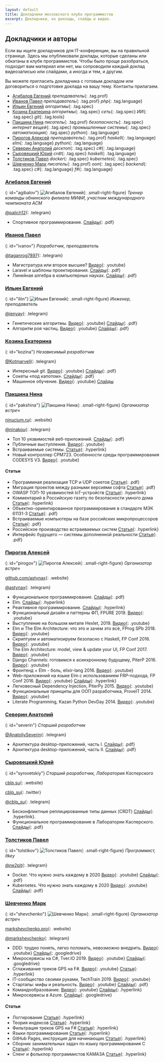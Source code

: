 ```yaml
---
layout: default
title: Докладчики московского клуба программистов
excerpt: Докладчики, их доклады, слайды и видео.
---
```


## Докладчики и авторы

Если вы ищете докладчиков для IT-конференции, вы на правильной странице. Здесь мы опубликовали доклады, которые сделаны или обкатаны в клубе программистов. Чтобы было проще разобраться, подходит вам материал или нет, мы сопроводили каждый доклад видеозаписью или слайдами, а иногда и тем, и другим.

Вы можете пригласить докладчика с готовым докладом или договориться о подготовке доклада на вашу тему. Контакты прилагаем.

* [Агибалов Евгений](#agibalov) *преподаватель*{: .tag.prof}
* [Иванов Павел](#ivanov) *преподаватель*{: .tag.prof} *php*{: .tag.language}
* [Ильин Евгений](#iliin) *алгоритмы*{: .tag.spec}
* [Козина Екатерина](#kozina) *алгоритмы*{: .tag.spec} *сеть*{: .tag.spec} *ИИ*{: .tag.spec} *git*{: .tag.tools}
* [Пакшина Нина](#pakshina) *писатель*{: .tag.prof} *безопасность*{: .tag.spec} *интернет вещей*{: .tag.spec} *промышленные системы*{: .tag.spec} *автоматизация*{: .tag.spec} *python*{: .tag.language}
* [Пирогов Алексей](#pirogov) *преподаватель*{: .tag.prof} *haskell*{: .tag.language} *elm*{: .tag.language} *python*{: .tag.language}
* [Северин Анатолий](#severin) *десктоп*{: .tag.spec} *c#*{: .tag.language}
* [Сыровецкий Юрий](#syrovetskiy) *crdt*{: .tag.spec} *haskell*{: .tag.language}
* [Толстиков Павел](#tolstikov) *docker*{: .tag.spec} *kubernetes*{: .tag.spec}
* [Шевченко Марк](#shevchenko) *писатель*{: .tag.prof} *ооп*{: .tag.spec} *backend*{: .tag.spec} *c#*{: .tag.language} *f#*{: .tag.language}


### [Агибалов Евгений](#agibalov)
{: id="agibalov"}
![Агибалов Евгений](/assets/img/speakers/agibalov.jpg){: .small-right-figure}
*Тренер команды обнинского филиала МИФИ, участник международного чемпионата ACM*

[@palich12](tg://resolve?domain=palich12){: .telegram}

* Спортивное программирование. [Слайды](/downloads/acm.pdf){: .pdf}


### [Иванов Павел](#ivanov)
{: id="ivanov"}
*Разработчик, преподаватель*

[@taganrog7897](tg://resolve?domain=taganrog7897){: .telegram}

* Магистратура или второе высшее? [Видео](https://youtu.be/_9ANSi31ZHc){: .youtube}
* Laravel и шаблоны проектирования. [Слайды](/downloads/laravel-php-patterns.pdf){: .pdf}
* Линейная алгебра в компьютерных науках. [Слайды](/downloads/la-in-cs.pdf){: .pdf}


### [Ильин Евгений](#iliin)
{: id="iliin"}
![Ильин Евгений](/assets/img/speakers/iliin.jpg){: .small-right-figure}
*Инженер, преподаватель*

[@jenyay](tg://resolve?domain=jenyay){: .telegram}

* Генетические алгоритмы. [Видео](https://youtu.be/89Wk0kNnbJQ){: .youtube} [Слайды](/downloads/genetic-algorithms.pdf){: .pdf}
* Алгоритм роя частиц. [Видео](https://youtu.be/57YBBIwnkQU){: .youtube} [Слайды](/downloads/particle-swarm.pdf){: .pdf}


### [Козина Екатерина](#kozina)
{: id="kozina"}
*Независимый разработчик*

[@Kotmarvell](tg://resolve?domain=Kotmarvell){: .telegram}

* Интересный git. [Видео](https://youtu.be/GrPkMhZ_C9w){: .youtube} [Слайды](/downloads/advanced-git.pdf){: .pdf}
* Сокеты «под капотом». [Слайды](/downloads/sockets-under-bonnet.pdf){: .pdf}
* Машинное обучение. [Видео](https://youtu.be/pgwnDcKua_M){: .youtube} [Слайды](/downloads/machine-learning.pdf)


### [Пакшина Нина](#pakshina)
{: id="pakshina"}
![Пакшина Нина](/assets/img/speakers/pakshina.jpg){: .small-right-figure}
*Организатор встреч*

[ninucium.ru](http://ninucium.ru/portfolio/){: .website}

[@ninakou](tg://resolve?domain=ninakou){: .telegram}

* Топ 10 уязвимостей веб-приложений. [Слайды](/downloads/owasp.pdf){: .pdf} 
* Публичные выступления. [Видео](https://youtu.be/IEcxTJ_gja8){: .youtube}
* Встраиваемые системы. [Статья](https://habr.com/post/358340/){: .hyperlink}
* Новый контроллер CPM723. Особенности среды программирования CODESYS V3. [Видео](https://youtu.be/9rdh4dBSRzc){: .youtube}

#### Статьи

* Программная реализация TCP и UDP сокетов [Статья](http://ninucium.ru/portfolio/downloads/sockets.pdf){: .pdf}
* Миграция проектов между разными версиями софта [Статья](http://ninucium.ru/portfolio/downloads/migration.pdf){: .pdf}
* OWASP ТОП-10 уязвимостей IoT-устройств [Статья](https://habr.com/ru/company/jetinfosystems/blog/469799/){: .hyperlink}
* Комментарий в Российскую газету по безопасности умного дома [Статья](https://rg.ru/2019/10/27/ekspert-predupredil-o-slabyh-mestah-sistemy-umnyj-dom.html){: .hyperlink}
* Объектно-ориентированное программирование в стандарте МЭК 61131-3 [Статья](http://ninucium.ru/portfolio/downloads/OOP_IEC.pdf){: .pdf}
* Встраиваемые компьютеры на базе российских микропроцессоров [Статья](http://ninucium.ru/portfolio/downloads/baikal.pdf){: .pdf}
* Российское производство встраиваемых систем [Статья](https://habr.com/ru/post/358340/){: .hyperlink}
* Интерфейс будущего — системы дополненной реальности [Статья](http://ninucium.ru/portfolio/downloads/AR.pdf){: .pdf}


### [Пирогов Алексей](#pirogov)
{: id="pirogov"}
![Пирогов Алексей](/assets/img/speakers/pirogov.jpg){: .small-right-figure}
*Организатор встреч*

[github.com/astynax](https://github.com/astynax){: .website}

[@astynax](tg://resolve?domain=astynax){: .telegram}

* Функциональное программирование. [Слайды](https://box.kaspersky.com/d/40f9231d6dfe4f789d31/files/?p=/%D0%90%D0%BB%D0%B5%D0%BA%D1%81%D0%B5%D0%B9%20%D0%9F%D0%B8%D1%80%D0%BE%D0%B3%D0%BE%D0%B2%20-%20%D0%A4%D1%83%D0%BD%D0%BA%D1%86%D0%B8%D0%BE%D0%BD%D0%B0%D0%BB%D1%8C%D0%BD%D0%BE%D0%B5_%D0%BF%D1%80%D0%BE%D0%B3%D1%80%D0%B0%D0%BC%D0%BC%D0%B8%D1%80%D0%BE%D0%B2%D0%B0%D0%BD%D0%B8%D0%B5.pdf){: .pdf}
* Elm. [Слайды](https://astynax.github.io/slides/elm-wtf.html){: .hyperlink}
* Реактивное программирование. [Слайды](https://astynax.github.io/slides/reactive){: .hyperlink}
* Функциональный дизайн и паттерны ФП, FPURE 2019. [Видео](https://youtu.be/kR4mCDIHrac){: .youtube}
* Выступление на большом митапе Hexlet, 2019. [Видео](https://youtu.be/DEKkNdISPNo){: .youtube}
* Elm и The Elm Architecture: что это и зачем это всё, FProg SPb 2018. [Видео](https://youtu.be/Vs-gFdHr3e0){: .youtube}
* Скриптуем и автоматизируем безопасно с Haskell, FP Conf 2016. [Видео](https://youtu.be/WWz1VE94bAM){: .youtube}
* The Elm Architecture: model, view & update your UI, FP Conf 2017. [Видео](https://youtu.be/iHIQEyYSY9M){: .youtube}
* Django Channels: готовимся к асинхронному будущему, PiterP 2016. [Видео](https://youtu.be/9QwQpCqiUWo){: .youtube}
* Фронтенд + Elm - боль, elixir-lang 2016. [Видео](https://youtu.be/puJxekQ7aQk){: .youtube}
* Web-приложений на языке Elm с использованием FRP-подхода, FP Conf 2016. [Видео](https://youtu.be/ZD0GcCAopc4){: .youtube} [Слайды](https://astynax.me/about-elm/slides.html){: .hyperlink}
* Легковесный Dependency Injection, PiterPy 2015. [Видео](https://youtu.be/RD64LE16FGc){: .youtube}
* Функциональные принципы для ООП разработчика, ProveIT 2014. [Видео](https://youtu.be/3OVJ4Rzt6qo){: .youtube}
* Literate Programming, Kazan Python DevDay 2014. [Видео](https://youtu.be/3bjEMJPZ9jI){: .youtube}


### [Северин Анатолий](#severin)
{: id="severin"}
*Старший разработчик*

[@AnatoliySeverin](tg://resolve?domain=AnatoliySeverin){: .telegram}

* Архитектура desktop-приложений, часть I. [Слайды](/downloads/ui-1.pdf){: .pdf}
* Архитектура desktop-приложений, часть II. [Слайды](/downloads/ui-2.pdf){: .pdf}


### [Сыровецкий Юрий](#syrovetskiy)
{: id="syrovetskiy"}
*Старший разработчик, Лаборатория Касперского*

[cblp.su](http://cblp.su){: .website}

[cblp_su](https://twitter.com/cblp_su){: .twitter}

[@cblp_su](tg://resolve?domain=cblp_su){: .telegram}

* Бесконфликтные реплицированные типы данных (CRDT) [Слайды](https://slides.com/cblpsu/crdt){: .hyperlink}.
* Функциональное программирование в Лаборатории Касперского. [Слайды](https://box.kaspersky.com/d/40f9231d6dfe4f789d31/files/?p=/%D0%AE%D1%80%D0%B8%D0%B9%20%D0%A1%D1%8B%D1%80%D0%BE%D0%B2%D0%B5%D1%86%D0%BA%D0%B8%D0%B9%20-%20FP_in_KL.pdf){: .pdf}


### [Толстиков Павел](#tolstikov)
{: id="tolstikov"}
![Толстиков Павел](/assets/img/speakers/tolstikov.jpg){: .small-right-figure}
*Программист, itkey*

[@ne2pit](tg://resolve?domain=ne2pit){: .telegram}

* Docker. Что нужно знать каждому в 2020 [Видео](https://youtu.be/fXRCQpb0R0g){: .youtube} [Слайды](/downloads/docker-2020.pdf){: .pdf}
* Kubernetes. Что нужно знать каждому в 2020 [Видео](https://youtu.be/0IfkDIlHRA8){: .youtube} [Слайды](/downloads/kubernetes-2020.pdf){: .pdf}


### [Шевченко Марк](#shevchenko)
{: id="shevchenko"}
![Шевченко Марк](/assets/img/speakers/shevchenko.jpg){: .small-right-figure}
*Организатор встреч*

[markshevchenko.pro](https://markshevchenko.pro/){: .website}

[@markshevchenko](tg://resolve?domain=markshevchenko){: .telegram}

* DDD: трудно понять, легко поломать, невозможно внедрить. [Видео](https://youtu.be/WwRXloRVh74){: .youtube} [Слайды](https://docs.google.com/presentation/d/1pwVS3CHFA7V5AqSmOrZACf9gKHFkdXtGH6ZH70V516k/){: .googledrive}
* Микросервисы на C#, Tver.IO 2019. [Видео](https://youtu.be/HHQbRDX7g8k){: .youtube} [Слайды](https://docs.google.com/presentation/d/1fNFMNp4IjvzSWIBPAqTw_8bqRTibzNFuT7w9cv5OBM8/){: .googledrive}
* Сглаживание треков GPS на F#. [Видео](https://youtu.be/BDVCNNs02b8){: .youtube} [Статья](https://markshevchenko.pro/articles/fsharp-gps-tracks-filtration/){: .hyperlink} 
* IT-сообщество своими руками, TechTrain 2019. [Видео](https://youtu.be/igV9dcVuwqo){: .youtube}
* Стартапы: мифы и реальность. [Видео](https://youtu.be/syNNWFJvsz8){: .youtube} [Слайды](https://markshevchenko.pro/download/startups-myths-and-reality.pdf){: .pdf}
* Командообразование. [Видео](https://youtu.be/1WcjGH1uERw){: .youtube} [Слайды](https://markshevchenko.pro/presentations/team-building/){: .hyperlink}
* Микросервисы в Azure. [Слайды](https://docs.google.com/document/d/1SEoK-1oiEI4wмNmw3uWBMUxSjMh6VxnQ7v-zfngbRCi8/){: .googledrive}

#### Статьи

* Логгирование [Статья](https://markshevchenko.pro/2017/09/28/logging/){: .hyperlink}
* Теория индексов [Статья](https://markshevchenko.pro/articles/index-theory/){: .hyperlink}
* Фильтрация треков GPS на F# [Статья](https://markshevchenko.pro/articles/fsharp-gps-tracks-filtration/){: .hyperlink}
* Языки программирования [Статья](https://markshevchenko.pro/articles/program-languages/){: .hyperlink}
* GitHub Pages, инструкция для начинающих [Статья](https://markshevchenko.pro/articles/github-pages/){: .hyperlink}
* Сборник занимательных задач по языку программирования C [Статья](https://markshevchenko.pro/articles/c-book-of-problems/){: .hyperlink}
* Сленг и фольклор программистов КАМАЗА [Статья](https://markshevchenko.pro/articles/slang/){: .hyperlink}
